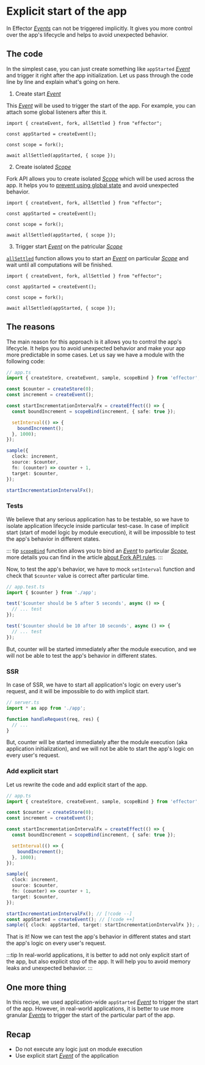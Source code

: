 # Explicit start of the app

In Effector [_Events_](https://effector.dev/docs/api/effector/event) can not be triggered implicitly. It gives you more control over the app's lifecycle and helps to avoid unexpected behavior.

## The code

In the simplest case, you can just create something like `appStarted` [_Event_](https://effector.dev/docs/api/effector/event) and trigger it right after the app initialization. Let us pass through the code line by line and explain what's going on here.

1. Create start [_Event_](https://effector.dev/docs/api/effector/event)

This [_Event_](https://effector.dev/docs/api/effector/event) will be used to trigger the start of the app. For example, you can attach some global listeners after this it.

```ts{3}
import { createEvent, fork, allSettled } from "effector";

const appStarted = createEvent();

const scope = fork();

await allSettled(appStarted, { scope });
```

2. Create isolated [_Scope_](https://effector.dev/docs/api/effector/scope)

Fork API allows you to create isolated [_Scope_](https://effector.dev/docs/api/effector/scope) which will be used across the app. It helps you to [prevent using global state](/magazine/global_variables) and avoid unexpected behavior.

```ts{5}
import { createEvent, fork, allSettled } from "effector";

const appStarted = createEvent();

const scope = fork();

await allSettled(appStarted, { scope });
```

3. Trigger start [_Event_](https://effector.dev/docs/api/effector/event) on the patricular [_Scope_](https://effector.dev/docs/api/effector/scope)

[`allSettled`](https://effector.dev/docs/api/effector/allSettled) function allows you to start an [_Event_](https://effector.dev/docs/api/effector/event) on particular [_Scope_](https://effector.dev/docs/api/effector/scope) and wait until all computations will be finished.

```ts{7}
import { createEvent, fork, allSettled } from "effector";

const appStarted = createEvent();

const scope = fork();

await allSettled(appStarted, { scope });
```

## The reasons

The main reason for this approach is it allows you to control the app's lifecycle. It helps you to avoid unexpected behavior and make your app more predictable in some cases. Let us say we have a module with the following code:

```ts
// app.ts
import { createStore, createEvent, sample, scopeBind } from 'effector';

const $counter = createStore(0);
const increment = createEvent();

const startIncrementationIntervalFx = createEffect(() => {
  const boundIncrement = scopeBind(increment, { safe: true });

  setInterval(() => {
    boundIncrement();
  }, 1000);
});

sample({
  clock: increment,
  source: $counter,
  fn: (counter) => counter + 1,
  target: $counter,
});

startIncrementationIntervalFx();
```

### Tests

We believe that any serious application has to be testable, so we have to isolate application lifecycle inside particular test-case. In case of implicit start (start of model logic by module execution), it will be impossible to test the app's behavior in different states.

::: tip
[`scopeBind`](https://effector.dev/docs/api/effector/scopeBind) function allows you to bind an [_Event_](https://effector.dev/docs/api/effector/event) to particular [_Scope_](https://effector.dev/docs/api/effector/scope), more details you can find in the article [about Fork API rules](/magazine/fork_api_rules).
:::

Now, to test the app's behavior, we have to mock `setInterval` function and check that `$counter` value is correct after particular time.

```ts
// app.test.ts
import { $counter } from './app';

test('$counter should be 5 after 5 seconds', async () => {
  // ... test
});

test('$counter should be 10 after 10 seconds', async () => {
  // ... test
});
```

But, counter will be started immediately after the module execution, and we will not be able to test the app's behavior in different states.

### SSR

In case of SSR, we have to start all application's logic on every user's request, and it will be impossible to do with implicit start.

```ts
// server.ts
import * as app from './app';

function handleRequest(req, res) {
  // ...
}
```

But, counter will be started immediately after the module execution (aka application initialization), and we will not be able to start the app's logic on every user's request.

### Add explicit start

Let us rewrite the code and add explicit start of the app.

```ts
// app.ts
import { createStore, createEvent, sample, scopeBind } from 'effector';

const $counter = createStore(0);
const increment = createEvent();

const startIncrementationIntervalFx = createEffect(() => {
  const boundIncrement = scopeBind(increment, { safe: true });

  setInterval(() => {
    boundIncrement();
  }, 1000);
});

sample({
  clock: increment,
  source: $counter,
  fn: (counter) => counter + 1,
  target: $counter,
});

startIncrementationIntervalFx(); // [!code --]
const appStarted = createEvent(); // [!code ++]
sample({ clock: appStarted, target: startIncrementationIntervalFx }); // [!code ++]
```

That is it! Now we can test the app's behavior in different states and start the app's logic on every user's request.

:::tip
In real-world applications, it is better to add not only explicit start of the app, but also explicit stop of the app. It will help you to avoid memory leaks and unexpected behavior.
:::

## One more thing

In this recipe, we used application-wide `appStarted` [_Event_](https://effector.dev/docs/api/effector/event) to trigger the start of the app. However, in real-world applications, it is better to use more granular [_Events_](https://effector.dev/docs/api/effector/event) to trigger the start of the particular part of the app.

## Recap

- Do not execute any logic just on module execution
- Use explicit start [_Event_](https://effector.dev/docs/api/effector/event) of the application
